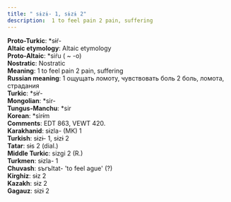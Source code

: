 ```yaml
---
title: " sɨzɨ- 1, sɨzɨ 2"
description:  1 to feel pain 2 pain, suffering
---
```


<strong>Proto-Turkic</strong>:  *sɨŕ-<br>
<strong>Altaic etymology</strong>:  Altaic etymology<br>
<strong> Proto-Altaic</strong>:  *siŕu ( ~ -o)<br>
<strong>Nostratic</strong>:  Nostratic<br>
<strong>Meaning</strong>:  1 to feel pain 2 pain, suffering<br>
<strong>Russian meaning</strong>:  1 ощущать ломоту, чувствовать боль 2 боль, ломота, страдания<br>
<strong>Turkic</strong>:  *sɨŕ-<br>
<strong>Mongolian</strong>:  *sir-<br>
<strong>Tungus-Manchu</strong>:  *sir<br>
<strong>Korean</strong>:  *sìrɨ́m<br>
<strong>Comments</strong>:  EDT 863, VEWT 420.<br>
<strong>Karakhanid</strong>:  sɨzla- (MK) 1<br>
<strong>Turkish</strong>:  sɨzɨ- 1, sɨzɨ 2<br>
<strong>Tatar</strong>:  sɨs 2 (dial.)<br>
<strong>Middle Turkic</strong>:  sizgi 2 (R.)<br>
<strong>Turkmen</strong>:  sɨzla- 1<br>
<strong>Chuvash</strong>:  sъrъltat- 'to feel ague' (?)<br>
<strong>Kirghiz</strong>:  sɨz 2<br>
<strong>Kazakh</strong>:  sɨz 2<br>
<strong>Gagauz</strong>:  sɨzɨ 2<br>


